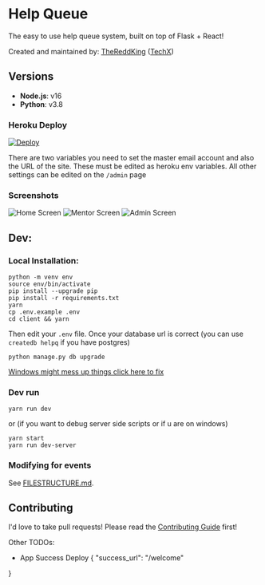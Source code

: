 # Help Queue

The easy to use help queue system, built on top of Flask + React! 

Created and maintained by: [TheReddKing](mailto:kevin21@mit.edu) ([TechX](https://techx.io))

## Versions

- **Node.js**: v16
- **Python**: v3.8

### Heroku Deploy

[![Deploy](https://www.herokucdn.com/deploy/button.svg)](https://heroku.com/deploy?template=https://github.com/techx/helpqueue/tree/master)

There are two variables you need to set the master email account and also the URL of the site. These must be edited as heroku env variables.
All other settings can be edited on the `/admin` page

### Screenshots

![Home Screen](./docs/img/opening.png)
![Mentor Screen](./docs/img/mentor.png)
![Admin Screen](./docs/img/admin.png)

## Dev:
### Local Installation:

    python -m venv env
    source env/bin/activate
    pip install --upgrade pip
    pip install -r requirements.txt
    yarn
    cp .env.example .env
    cd client && yarn

Then edit your `.env` file. Once your database url is correct (you can use `createdb helpq` if you have postgres)

    python manage.py db upgrade

[Windows might mess up things click here to fix](https://stackoverflow.com/questions/18664074/getting-error-peer-authentication-failed-for-user-postgres-when-trying-to-ge)

### Dev run

    yarn run dev
    
or (if you want to debug server side scripts or if u are on windows)

    yarn start
    yarn run dev-server

### Modifying for events

See [FILESTRUCTURE.md](FILESTRUCTURE.md).

Contributing
------------

I'd love to take pull requests! Please read the [Contributing Guide](CONTRIBUTING.md) first!

Other TODOs:
- App Success Deploy
{
  "success_url": "/welcome"

}
